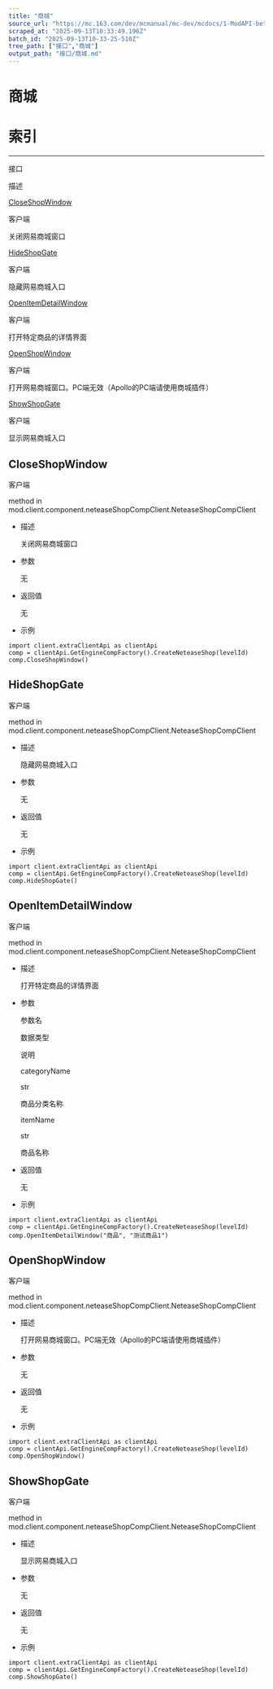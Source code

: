 ```yaml
---
title: "商城"
source_url: "https://mc.163.com/dev/mcmanual/mc-dev/mcdocs/1-ModAPI-beta/%E6%8E%A5%E5%8F%A3/%E5%95%86%E5%9F%8E.html?catalog=1"
scraped_at: "2025-09-13T10:33:49.196Z"
batch_id: "2025-09-13T10-33-25-510Z"
tree_path: ["接口","商城"]
output_path: "接口/商城.md"
---
```


#  商城

#  索引

* * *

接口

描述

[CloseShopWindow](https://mc.163.com/dev/mcmanual/mc-dev/mcdocs/1-ModAPI-beta/接口/商城.html#closeshopwindow)

客户端

关闭网易商城窗口

[HideShopGate](https://mc.163.com/dev/mcmanual/mc-dev/mcdocs/1-ModAPI-beta/接口/商城.html#hideshopgate)

客户端

隐藏网易商城入口

[OpenItemDetailWindow](https://mc.163.com/dev/mcmanual/mc-dev/mcdocs/1-ModAPI-beta/接口/商城.html#openitemdetailwindow)

客户端

打开特定商品的详情界面

[OpenShopWindow](https://mc.163.com/dev/mcmanual/mc-dev/mcdocs/1-ModAPI-beta/接口/商城.html#openshopwindow)

客户端

打开网易商城窗口。PC端无效（Apollo的PC端请使用商城插件）

[ShowShopGate](https://mc.163.com/dev/mcmanual/mc-dev/mcdocs/1-ModAPI-beta/接口/商城.html#showshopgate)

客户端

显示网易商城入口

##  CloseShopWindow

客户端

method in mod.client.component.neteaseShopCompClient.NeteaseShopCompClient

*   描述
    
    关闭网易商城窗口
    
*   参数
    
    无
    
*   返回值
    
    无
    
*   示例
    

```
import client.extraClientApi as clientApi
comp = clientApi.GetEngineCompFactory().CreateNeteaseShop(levelId)
comp.CloseShopWindow()

```

##  HideShopGate

客户端

method in mod.client.component.neteaseShopCompClient.NeteaseShopCompClient

*   描述
    
    隐藏网易商城入口
    
*   参数
    
    无
    
*   返回值
    
    无
    
*   示例
    

```
import client.extraClientApi as clientApi
comp = clientApi.GetEngineCompFactory().CreateNeteaseShop(levelId)
comp.HideShopGate()

```

##  OpenItemDetailWindow

客户端

method in mod.client.component.neteaseShopCompClient.NeteaseShopCompClient

*   描述
    
    打开特定商品的详情界面
    
*   参数
    
    参数名
    
    数据类型
    
    说明
    
    categoryName
    
    str
    
    商品分类名称
    
    itemName
    
    str
    
    商品名称
    
*   返回值
    
    无
    
*   示例
    

```
import client.extraClientApi as clientApi
comp = clientApi.GetEngineCompFactory().CreateNeteaseShop(levelId)
comp.OpenItemDetailWindow("商品", "测试商品1")

```

##  OpenShopWindow

客户端

method in mod.client.component.neteaseShopCompClient.NeteaseShopCompClient

*   描述
    
    打开网易商城窗口。PC端无效（Apollo的PC端请使用商城插件）
    
*   参数
    
    无
    
*   返回值
    
    无
    
*   示例
    

```
import client.extraClientApi as clientApi
comp = clientApi.GetEngineCompFactory().CreateNeteaseShop(levelId)
comp.OpenShopWindow()

```

##  ShowShopGate

客户端

method in mod.client.component.neteaseShopCompClient.NeteaseShopCompClient

*   描述
    
    显示网易商城入口
    
*   参数
    
    无
    
*   返回值
    
    无
    
*   示例
    

```
import client.extraClientApi as clientApi
comp = clientApi.GetEngineCompFactory().CreateNeteaseShop(levelId)
comp.ShowShopGate()

```